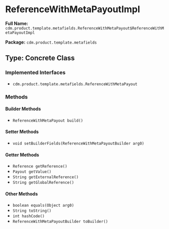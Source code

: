 # ReferenceWithMetaPayoutImpl

**Full Name:** `cdm.product.template.metafields.ReferenceWithMetaPayout$ReferenceWithMetaPayoutImpl`

**Package:** `cdm.product.template.metafields`

## Type: Concrete Class

### Implemented Interfaces

- `cdm.product.template.metafields.ReferenceWithMetaPayout`

### Methods

#### Builder Methods

- `ReferenceWithMetaPayout build()`

#### Setter Methods

- `void setBuilderFields(ReferenceWithMetaPayoutBuilder arg0)`

#### Getter Methods

- `Reference getReference()`
- `Payout getValue()`
- `String getExternalReference()`
- `String getGlobalReference()`

#### Other Methods

- `boolean equals(Object arg0)`
- `String toString()`
- `int hashCode()`
- `ReferenceWithMetaPayoutBuilder toBuilder()`

